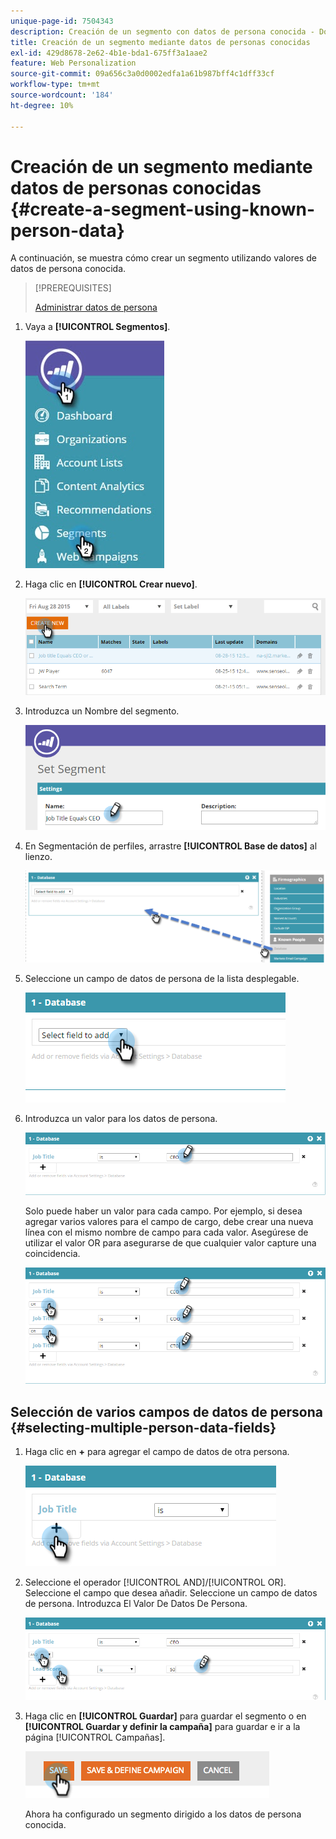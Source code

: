 ```yaml
---
unique-page-id: 7504343
description: Creación de un segmento con datos de persona conocida - Documentos de Marketo - Documentación del producto
title: Creación de un segmento mediante datos de personas conocidas
exl-id: 429d8678-2e62-4b1e-bda1-675ff3a1aae2
feature: Web Personalization
source-git-commit: 09a656c3a0d0002edfa1a61b987bff4c1dff33cf
workflow-type: tm+mt
source-wordcount: '184'
ht-degree: 10%

---
```


# Creación de un segmento mediante datos de personas conocidas {#create-a-segment-using-known-person-data}

A continuación, se muestra cómo crear un segmento utilizando valores de datos de persona conocida.

>[!PREREQUISITES]
>
>[Administrar datos de persona](/help/marketo/product-docs/web-personalization/using-web-segments/manage-person-data.md)

1. Vaya a **[!UICONTROL Segmentos]**.

   ![](assets/new-dropdown-segments-hand-2.jpg)

1. Haga clic en **[!UICONTROL Crear nuevo]**.

   ![](assets/image2015-8-28-13-3a19-3a59.png)

1. Introduzca un Nombre del segmento.

   ![](assets/image2015-8-28-13-3a2-3a59.png)

1. En Segmentación de perfiles, arrastre **[!UICONTROL Base de datos]** al lienzo.

   ![](assets/four-1.png)

1. Seleccione un campo de datos de persona de la lista desplegable.

   ![](assets/five-1.png)

1. Introduzca un valor para los datos de persona.

   ![](assets/six.png)

   Solo puede haber un valor para cada campo. Por ejemplo, si desea agregar varios valores para el campo de cargo, debe crear una nueva línea con el mismo nombre de campo para cada valor. Asegúrese de utilizar el valor OR para asegurarse de que cualquier valor capture una coincidencia.

   ![](assets/seven-1.png)

## Selección de varios campos de datos de persona {#selecting-multiple-person-data-fields}

1. Haga clic en **+** para agregar el campo de datos de otra persona.

   ![](assets/eight.png)

1. Seleccione el operador [!UICONTROL AND]/[!UICONTROL OR]. Seleccione el campo que desea añadir. Seleccione un campo de datos de persona. Introduzca El Valor De Datos De Persona.

   ![](assets/nine.png)

1. Haga clic en **[!UICONTROL Guardar]** para guardar el segmento o en **[!UICONTROL Guardar y definir la campaña]** para guardar e ir a la página [!UICONTROL Campañas].

   ![](assets/image2014-11-19-19-3a48-3a20-1.png)

   Ahora ha configurado un segmento dirigido a los datos de persona conocida.
